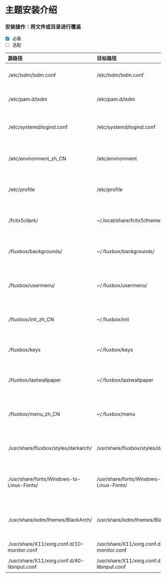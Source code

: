 # 主题安装介绍

### 安装操作：将文件或目录进行覆盖
- [x] 必备
- [ ] 选配

| 源路径 | 目标路径 | 配置说明 | 注 |
| :--- | :--- | :--- | :--- |
| ./etc/lxdm/lxdm.conf | /etc/lxdm/lxdm.conf | 登陆器访问配置文件 | &#9745; | 
| ./etc/pam.d/lxdm | /etc/pam.d/lxdm | 登录器访问用户权限设置| &#9745; |
| ./etc/systemd/logind.conf | /etc/systemd/logind.conf | 对笔记本电脑禁用盒盖熄屏设置 | ⬜️ |
| ./etc/environment_zh_CN | /etc/environment | 对fcitx输入法支持的环境变量 | &#9745; |
| ./etc/profile | /etc/profile | 对sbin/脚本目录支持的path | &#9745; |
| ./fcitx5/dark/ | ~/.local/share/fcitx5/themes/dark/ | 对Fcitx5输入法暗色主题的支持 | ⬜️ |
| ./fluxbox/backgrounds/ | ~/.fluxbox/backgrounds/ | 对Darkarch主题壁纸的支持 | &#9745; |
| ./fluxbox/usermenu/ | ~/.fluxbox/usermenu/ | 对Darkarch用户分类自定义菜单的支持 | ⬜️ |
| ./fluxbox/init_zh_CN | ~/.fluxbox/init | 对Darkarch默认配置的支持 | &#9745; |
| ./fluxbox/keys | ~/.fluxbox/keys | 对Darkarch快捷键位的支持 | &#9745; |
| ./fluxbox/lastwallpaper | ~/.fluxbox/lastwallpaper | 使Darkarch默认壁纸配置生效 | &#9745; |
| ./fluxbox/menu_zh_CN | ~/.fluxbox/menu | 对Darkarch默认初始菜单的支持 | ⬜️ |
| ./usr/share/fluxbox/styles/darkarch/ | /usr/share/fluxbox/styles/darkarch/ | 对Darkarch默认主题的支持 | &#9745; |
| ./usr/share/fonts/Windows-to-Linux-Fonts/ | /usr/share/fonts/Windows-to-Linux-Fonts/ | 对Darkarch默认中文字体的支持 | &#9745; |
| ./usr/share/lxdm/themes/BlackArch/ | /usr/share/lxdm/themes/BlackArch/ | 对Darkarch默认登陆器主题的支持 | &#9745; |
| ./usr/share/X11/xorg.conf.d/10-monitor.conf | /usr/share/X11/xorg.conf.d/10-monitor.conf | 对屏幕常亮的支持 | ⬜️ | 
| ./usr/share/X11/xorg.conf.d/40-libinput.conf | /usr/share/X11/xorg.conf.d/40-libinput.conf | 对触摸屏的支持 | ⬜️ | 

